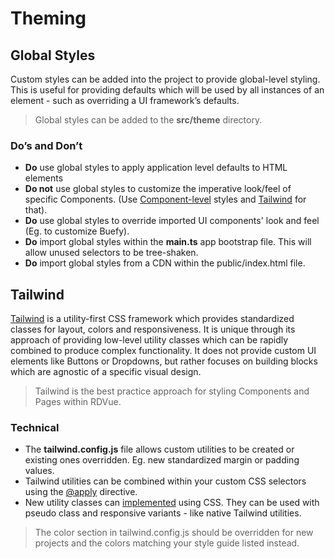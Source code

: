 # Theming

## Global Styles

Custom styles can be added into the project to provide global-level styling. This is useful for providing defaults which will be used by all instances of an element - such as overriding a UI framework’s defaults.

> Global styles can be added to the **src/theme** directory.

### Do’s and Don’t

*   **Do** use global styles to apply application level defaults to HTML elements
*   **Do not** use global styles to customize the imperative look/feel of specific Components. (Use [Component-level](Features.md#components) styles and [Tailwind](#tailwind) for that).
*   **Do** use global styles to override imported UI components' look and feel (Eg. to customize Buefy).
*   **Do** import global styles within the **main.ts** app bootstrap file. This will allow unused selectors to be tree-shaken.
*   **Do** import global styles from a CDN within the public/index.html file.

## Tailwind

[Tailwind](https://tailwindcss.com/) is a utility-first CSS framework which provides standardized classes for layout, colors and responsiveness. It is unique through its approach of providing low-level utility classes which can be rapidly combined to produce complex functionality. It does not provide custom UI elements like Buttons or Dropdowns, but rather focuses on building blocks which are agnostic of a specific visual design.

> Tailwind is the best practice approach for styling Components and Pages within RDVue.

### Technical

*   The **tailwind.config.js** file allows custom utilities to be created or existing ones overridden. Eg. new standardized margin or padding values.
*   Tailwind utilities can be combined within your custom CSS selectors using the [@apply](https://tailwindcss.com/docs/functions-and-directives#apply) directive.
*   New utility classes can [implemented](https://tailwindcss.com/docs/adding-new-utilities) using CSS. They can be used with pseudo class and responsive variants - like native Tailwind utilities.
    
> The color section in tailwind.config.js should be overridden for new projects and the colors matching your style guide listed instead.